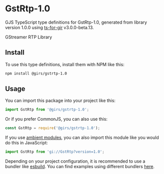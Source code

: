 
# GstRtp-1.0

GJS TypeScript type definitions for GstRtp-1.0, generated from library version 1.0.0 using [ts-for-gir](https://github.com/gjsify/ts-for-gjs) v3.0.0-beta.13.

GStreamer RTP Library

## Install

To use this type definitions, install them with NPM like this:
```bash
npm install @girs/gstrtp-1.0
```

## Usage

You can import this package into your project like this:
```ts
import GstRtp from '@girs/gstrtp-1.0';
```

Or if you prefer CommonJS, you can also use this:
```ts
const GstRtp = require('@girs/gstrtp-1.0');
```

If you use [ambient modules](https://github.com/gjsify/ts-for-gir/tree/main/packages/cli#ambient-modules), you can also import this module like you would do this in JavaScript:

```ts
import GstRtp from 'gi://GstRtp?version=1.0';
```

Depending on your project configuration, it is recommended to use a bundler like [esbuild](https://esbuild.github.io/). You can find examples using different bundlers [here](https://github.com/gjsify/ts-for-gir/tree/main/examples).